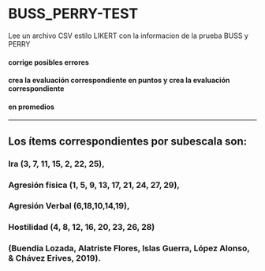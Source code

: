 # BUSS_PERRY-TEST
Lee un archivo CSV estilo LIKERT con la informacion de la prueba BUSS y PERRY
#### corrige posibles errores
#### crea la evaluación correspondiente en puntos y crea la evaluación correspondiente
#### en promedios

-------------------------------------------------------------------------------------------


## Los ítems correspondientes por subescala son: 
### Ira (3, 7, 11, 15, 2, 22, 25), 
### Agresión física (1, 5, 9, 13, 17, 21, 24, 27, 29), 
### Agresión Verbal (6,18,10,14,19), 
### Hostilidad (4, 8, 12, 16, 20, 23, 26, 28) 
### (Buendia Lozada, Alatriste Flores, Islas Guerra, López Alonso, & Chávez Erives, 2019).
